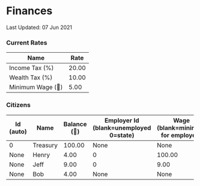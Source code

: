 # Finances
Last Updated: 07 Jun 2021

### Current Rates
| Name                     | Rate  |
| ------------------------ | ----- |
| Income Tax (%)           | 20.00 |
| Wealth Tax (%)           | 10.00 |
| Minimum Wage (&#129472;) | 5.00  |

### Citizens
| Id (auto) | Name     | Balance (&#129472;) | Employer Id (blank=unemployed 0=state) | Wage (blank=minimum for employed) |
| --------- | -------- | ------------------- | -------------------------------------- | --------------------------------- |
| 0         | Treasury | 100.00              | None                                   | None                              |
| None      | Henry    | 4.00                | 0                                      | 100.00                            |
| None      | Jeff     | 9.00                | 0                                      | 9.00                              |
| None      | Bob      | 4.00                | None                                   | None                              |


